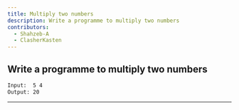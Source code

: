 ```yaml
---
title: Multiply two numbers
description: Write a programme to multiply two numbers
contributors:
  - Shahzeb-A
  - ClasherKasten
---
```


## Write a programme to multiply two numbers

```txt
Input:  5 4
Output: 20
```

---
